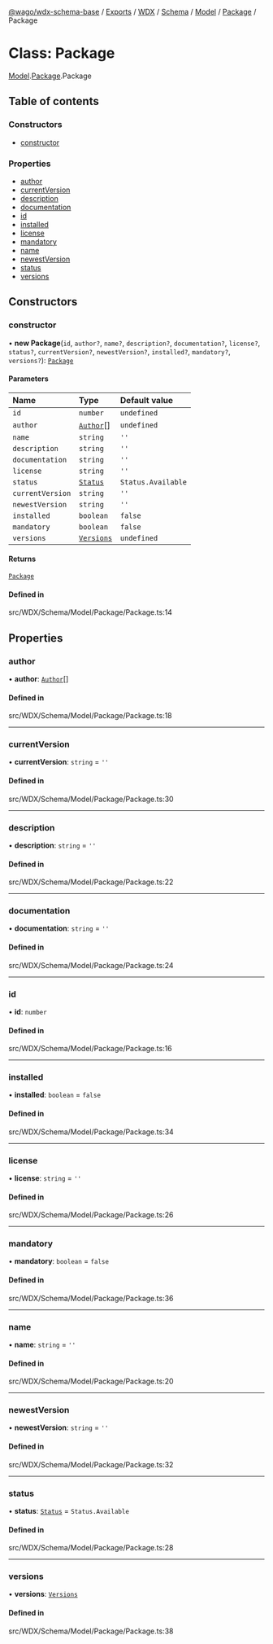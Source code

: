 [@wago/wdx-schema-base](../README.md) / [Exports](../modules.md) / [WDX](../modules/WDX.md) / [Schema](../modules/WDX.Schema.md) / [Model](../modules/WDX.Schema.Model.md) / [Package](../modules/WDX.Schema.Model.Package.md) / Package

# Class: Package

[Model](../modules/WDX.Schema.Model.md).[Package](../modules/WDX.Schema.Model.Package.md).Package

## Table of contents

### Constructors

- [constructor](WDX.Schema.Model.Package.Package.md#constructor)

### Properties

- [author](WDX.Schema.Model.Package.Package.md#author)
- [currentVersion](WDX.Schema.Model.Package.Package.md#currentversion)
- [description](WDX.Schema.Model.Package.Package.md#description)
- [documentation](WDX.Schema.Model.Package.Package.md#documentation)
- [id](WDX.Schema.Model.Package.Package.md#id)
- [installed](WDX.Schema.Model.Package.Package.md#installed)
- [license](WDX.Schema.Model.Package.Package.md#license)
- [mandatory](WDX.Schema.Model.Package.Package.md#mandatory)
- [name](WDX.Schema.Model.Package.Package.md#name)
- [newestVersion](WDX.Schema.Model.Package.Package.md#newestversion)
- [status](WDX.Schema.Model.Package.Package.md#status)
- [versions](WDX.Schema.Model.Package.Package.md#versions)

## Constructors

### constructor

• **new Package**(`id`, `author?`, `name?`, `description?`, `documentation?`, `license?`, `status?`, `currentVersion?`, `newestVersion?`, `installed?`, `mandatory?`, `versions?`): [`Package`](WDX.Schema.Model.Package.Package.md)

#### Parameters

| Name | Type | Default value |
| :------ | :------ | :------ |
| `id` | `number` | `undefined` |
| `author` | [`Author`](WDX.Schema.Model.Package.Author.md)[] | `undefined` |
| `name` | `string` | `''` |
| `description` | `string` | `''` |
| `documentation` | `string` | `''` |
| `license` | `string` | `''` |
| `status` | [`Status`](../enums/WDX.Schema.Model.Package.Status.md) | `Status.Available` |
| `currentVersion` | `string` | `''` |
| `newestVersion` | `string` | `''` |
| `installed` | `boolean` | `false` |
| `mandatory` | `boolean` | `false` |
| `versions` | [`Versions`](WDX.Schema.Model.Package.Versions.md) | `undefined` |

#### Returns

[`Package`](WDX.Schema.Model.Package.Package.md)

#### Defined in

src/WDX/Schema/Model/Package/Package.ts:14

## Properties

### author

• **author**: [`Author`](WDX.Schema.Model.Package.Author.md)[]

#### Defined in

src/WDX/Schema/Model/Package/Package.ts:18

___

### currentVersion

• **currentVersion**: `string` = `''`

#### Defined in

src/WDX/Schema/Model/Package/Package.ts:30

___

### description

• **description**: `string` = `''`

#### Defined in

src/WDX/Schema/Model/Package/Package.ts:22

___

### documentation

• **documentation**: `string` = `''`

#### Defined in

src/WDX/Schema/Model/Package/Package.ts:24

___

### id

• **id**: `number`

#### Defined in

src/WDX/Schema/Model/Package/Package.ts:16

___

### installed

• **installed**: `boolean` = `false`

#### Defined in

src/WDX/Schema/Model/Package/Package.ts:34

___

### license

• **license**: `string` = `''`

#### Defined in

src/WDX/Schema/Model/Package/Package.ts:26

___

### mandatory

• **mandatory**: `boolean` = `false`

#### Defined in

src/WDX/Schema/Model/Package/Package.ts:36

___

### name

• **name**: `string` = `''`

#### Defined in

src/WDX/Schema/Model/Package/Package.ts:20

___

### newestVersion

• **newestVersion**: `string` = `''`

#### Defined in

src/WDX/Schema/Model/Package/Package.ts:32

___

### status

• **status**: [`Status`](../enums/WDX.Schema.Model.Package.Status.md) = `Status.Available`

#### Defined in

src/WDX/Schema/Model/Package/Package.ts:28

___

### versions

• **versions**: [`Versions`](WDX.Schema.Model.Package.Versions.md)

#### Defined in

src/WDX/Schema/Model/Package/Package.ts:38
